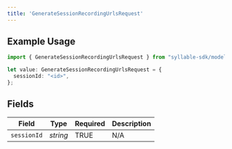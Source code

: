 ```yaml
---
title: 'GenerateSessionRecordingUrlsRequest'
---
```


## Example Usage

```typescript
import { GenerateSessionRecordingUrlsRequest } from "syllable-sdk/models/operations";

let value: GenerateSessionRecordingUrlsRequest = {
  sessionId: "<id>",
};
```

## Fields

| Field              | Type               | Required           | Description        |
| ------------------ | ------------------ | ------------------ | ------------------ |
| `sessionId`        | *string*           | TRUE | N/A                |